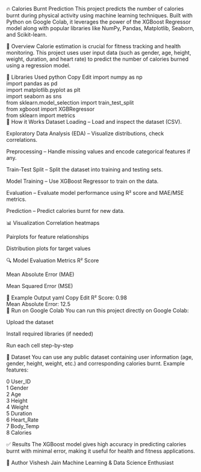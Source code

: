 🔥 Calories Burnt Prediction
This project predicts the number of calories burnt during physical activity using machine learning techniques. Built with Python on Google Colab, it leverages the power of the XGBoost Regressor model along with popular libraries like NumPy, Pandas, Matplotlib, Seaborn, and Scikit-learn.

📌 Overview
Calorie estimation is crucial for fitness tracking and health monitoring. This project uses user input data (such as gender, age, height, weight, duration, and heart rate) to predict the number of calories burned using a regression model.

📂 Libraries Used
python
Copy
Edit
import numpy as np  
import pandas as pd  
import matplotlib.pyplot as plt  
import seaborn as sns  
from sklearn.model_selection import train_test_split  
from xgboost import XGBRegressor  
from sklearn import metrics  
🚀 How it Works
Dataset Loading – Load and inspect the dataset (CSV).

Exploratory Data Analysis (EDA) – Visualize distributions, check correlations.

Preprocessing – Handle missing values and encode categorical features if any.

Train-Test Split – Split the dataset into training and testing sets.

Model Training – Use XGBoost Regressor to train on the data.

Evaluation – Evaluate model performance using R² score and MAE/MSE metrics.

Prediction – Predict calories burnt for new data.

📊 Visualization
Correlation heatmaps

Pairplots for feature relationships

Distribution plots for target values

🔍 Model Evaluation Metrics
R² Score

Mean Absolute Error (MAE)

Mean Squared Error (MSE)

🧪 Example Output
yaml
Copy
Edit
R² Score: 0.98  
Mean Absolute Error: 12.5  
📁 Run on Google Colab
You can run this project directly on Google Colab:

Upload the dataset

Install required libraries (if needed)

Run each cell step-by-step

📎 Dataset
You can use any public dataset containing user information (age, gender, height, weight, etc.) and corresponding calories burnt. Example features:

 0   User_ID   
 1   Gender  
 2   Age           
 3   Height      
 4   Weight      
 5   Duration    
 6   Heart_Rate  
 7   Body_Temp   
 8   Calories  

✅ Results
The XGBoost model gives high accuracy in predicting calories burnt with minimal error, making it useful for health and fitness applications.

📌 Author
Vishesh Jain 
Machine Learning & Data Science Enthusiast
